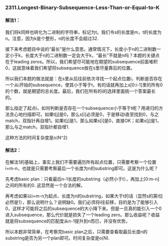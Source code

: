 ### 2311.Longest-Binary-Subsequence-Less-Than-or-Equal-to-K

#### 解法1：
我们将k同样也转化为二进制的字符串，标记为t。我们令s的长度是m，t的长度为n。注意，因为k是个整形，n的长度不会超过32.

接下来考虑题目中说的“最长”是什么意思。通常情况下，长度小于n的二进制数一定小于k，长度大于n的二进制数一定会大于k，“最长”不就是n吗？本题的关键点在于leading zeros。所以，我们希望尽可能地在期望的subsequence前面堆积0，这就意味着我们希望将subsequence放在s里尽量靠后的位置。

所以我们本题的做法就是：在s里从后往前依次寻找一个起点位置i，判断是否存在一个从i开始的subsequence，使其小于等于t，有的话就再加上s[0:i-1]里的所有0的个数，就是期望的总长度。最后，我们在所有的i的选择里面挑一个答案最长的。

那么指定了起点i，如何判断是否存在一个subsequence小于等于t呢？用递归的方法贪心地扫描即可。如果t[j]是0，那么s[i]必须是0，于是移动i直至找到0，与之match，双指针再自增1。如果t[j]是1，那么如果s[i]是0，直接OK；如果s[j]是1，那么与之match，双指针都自增1.

这种方法的时间复杂度是o(N^2)

#### 解法2：
在解法1的基础上，事实上我们不需要遍历所有起点位置，只需要考察一个位置i=m-n，也就是只需要考察最后一个长度为n的substring即可。这是为什么呢？

先考虑basic plan：只看最后n-1长度的substring（必然小于t），再加上[0:m-n]之间的所有的0. 这显然是一个合法的解。

再考虑如果以i=m-n为起点、长度为n的substring，如果大于t的话（显然s的第i位必然是1），那么说明什么？说明缺0。我们必须将i往前移，目的是为了能够引入0，这样才可能将之后的subsequence的大小降下来。但是一旦真的能引入一个0进入subsequence，那么代价就是损失了一个leading zero。那么收益呢？收益就是将subsequence的匹配度从n-1提升到n而已，并没有优势。

所以本题非常简单，在考察完basic plan之后，只需要查看取最后长度n的substring是否为另一个plan即可。时间复杂度是o(N).
